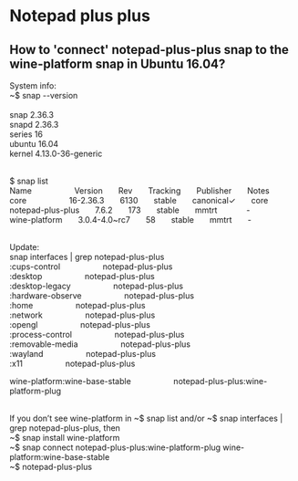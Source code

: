 # Notepad plus plus
## How to 'connect' notepad-plus-plus snap to the wine-platform snap in Ubuntu 16.04?

System info: <br />
~$ snap --version <br /><br />
snap    2.36.3 <br />
snapd   2.36.3 <br />
series  16 <br />
ubuntu  16.04 <br />
kernel  4.13.0-36-generic <br /><br />

$ snap list <br />
Name&nbsp;&nbsp;&nbsp;&nbsp;&nbsp;&nbsp;&nbsp;&nbsp;&nbsp;&nbsp;&nbsp;&nbsp;&nbsp;&nbsp;&nbsp;&nbsp;&nbsp;&nbsp;               Version&nbsp;&nbsp;&nbsp;&nbsp;&nbsp;&nbsp;        Rev&nbsp;&nbsp;&nbsp;&nbsp;&nbsp;&nbsp;   Tracking&nbsp;&nbsp;&nbsp;&nbsp;&nbsp;&nbsp;  Publisher&nbsp;&nbsp;&nbsp;&nbsp;&nbsp;&nbsp;   Notes <br />
core&nbsp;&nbsp;&nbsp;&nbsp;&nbsp;&nbsp;&nbsp;&nbsp;&nbsp;&nbsp;&nbsp;&nbsp;&nbsp;&nbsp;&nbsp;&nbsp;&nbsp;&nbsp;               16-2.36.3&nbsp;&nbsp;&nbsp;&nbsp;&nbsp;&nbsp;      6130&nbsp;&nbsp;&nbsp;&nbsp;&nbsp;&nbsp;  stable&nbsp;&nbsp;&nbsp;&nbsp;&nbsp;&nbsp;    canonical✓&nbsp;&nbsp;&nbsp;&nbsp;&nbsp;&nbsp;  core <br />
notepad-plus-plus&nbsp;&nbsp;&nbsp;&nbsp;&nbsp;&nbsp;  7.6.2&nbsp;&nbsp;&nbsp;&nbsp;&nbsp;&nbsp;          173&nbsp;&nbsp;&nbsp;&nbsp;&nbsp;&nbsp;   stable&nbsp;&nbsp;&nbsp;&nbsp;&nbsp;&nbsp;   mmtrt&nbsp;&nbsp;&nbsp;&nbsp;&nbsp;&nbsp;&nbsp;&nbsp;&nbsp;&nbsp;&nbsp;&nbsp;       - <br />
wine-platform&nbsp;&nbsp;&nbsp;&nbsp;&nbsp;&nbsp;      3.0.4-4.0~rc7&nbsp;&nbsp;&nbsp;&nbsp;&nbsp;&nbsp;  58&nbsp;&nbsp;&nbsp;&nbsp;&nbsp;&nbsp;    stable&nbsp;&nbsp;&nbsp;&nbsp;&nbsp;&nbsp;    mmtrt&nbsp;&nbsp;&nbsp;&nbsp;&nbsp;&nbsp;       - <br /><br />

Update: <br />
snap interfaces | grep notepad-plus-plus <br />
:cups-control&nbsp;&nbsp;&nbsp;&nbsp;&nbsp;&nbsp;&nbsp;&nbsp;&nbsp;&nbsp;&nbsp;&nbsp;&nbsp;&nbsp;&nbsp;&nbsp;&nbsp;&nbsp;                    notepad-plus-plus <br />
:desktop&nbsp;&nbsp;&nbsp;&nbsp;&nbsp;&nbsp;&nbsp;&nbsp;&nbsp;&nbsp;&nbsp;&nbsp;&nbsp;&nbsp;&nbsp;&nbsp;&nbsp;&nbsp;                         notepad-plus-plus <br />
:desktop-legacy&nbsp;&nbsp;&nbsp;&nbsp;&nbsp;&nbsp;&nbsp;&nbsp;&nbsp;&nbsp;&nbsp;&nbsp;&nbsp;&nbsp;&nbsp;&nbsp;&nbsp;&nbsp;                  notepad-plus-plus <br />
:hardware-observe&nbsp;&nbsp;&nbsp;&nbsp;&nbsp;&nbsp;&nbsp;&nbsp;&nbsp;&nbsp;&nbsp;&nbsp;&nbsp;&nbsp;&nbsp;&nbsp;&nbsp;&nbsp;                notepad-plus-plus <br />
:home&nbsp;&nbsp;&nbsp;&nbsp;&nbsp;&nbsp;&nbsp;&nbsp;&nbsp;&nbsp;&nbsp;&nbsp;&nbsp;&nbsp;&nbsp;&nbsp;&nbsp;&nbsp;                            notepad-plus-plus <br />
:network&nbsp;&nbsp;&nbsp;&nbsp;&nbsp;&nbsp;&nbsp;&nbsp;&nbsp;&nbsp;&nbsp;&nbsp;&nbsp;&nbsp;&nbsp;&nbsp;&nbsp;&nbsp;                         notepad-plus-plus <br />
:opengl&nbsp;&nbsp;&nbsp;&nbsp;&nbsp;&nbsp;&nbsp;&nbsp;&nbsp;&nbsp;&nbsp;&nbsp;&nbsp;&nbsp;&nbsp;&nbsp;&nbsp;&nbsp;                          notepad-plus-plus <br />
:process-control&nbsp;&nbsp;&nbsp;&nbsp;&nbsp;&nbsp;&nbsp;&nbsp;&nbsp;&nbsp;&nbsp;&nbsp;&nbsp;&nbsp;&nbsp;&nbsp;&nbsp;&nbsp;                 notepad-plus-plus <br />
:removable-media&nbsp;&nbsp;&nbsp;&nbsp;&nbsp;&nbsp;&nbsp;&nbsp;&nbsp;&nbsp;&nbsp;&nbsp;&nbsp;&nbsp;&nbsp;&nbsp;&nbsp;&nbsp;                 notepad-plus-plus <br />
:wayland&nbsp;&nbsp;&nbsp;&nbsp;&nbsp;&nbsp;&nbsp;&nbsp;&nbsp;&nbsp;&nbsp;&nbsp;&nbsp;&nbsp;&nbsp;&nbsp;&nbsp;&nbsp;                         notepad-plus-plus <br />
:x11&nbsp;&nbsp;&nbsp;&nbsp;&nbsp;&nbsp;&nbsp;&nbsp;&nbsp;&nbsp;&nbsp;&nbsp;&nbsp;&nbsp;&nbsp;&nbsp;&nbsp;&nbsp;                             notepad-plus-plus <br />

wine-platform:wine-base-stable&nbsp;&nbsp;&nbsp;&nbsp;&nbsp;&nbsp;&nbsp;&nbsp;&nbsp;&nbsp;&nbsp;&nbsp;&nbsp;&nbsp;&nbsp;&nbsp;&nbsp;&nbsp;   notepad-plus-plus:wine-platform-plug <br /><br />

If you don’t see wine-platform in ~$ snap list and/or ~$ snap interfaces | grep notepad-plus-plus, then  <br />
~$ snap install wine-platform <br />
~$ snap connect notepad-plus-plus:wine-platform-plug wine-platform:wine-base-stable <br />
~$ notepad-plus-plus
